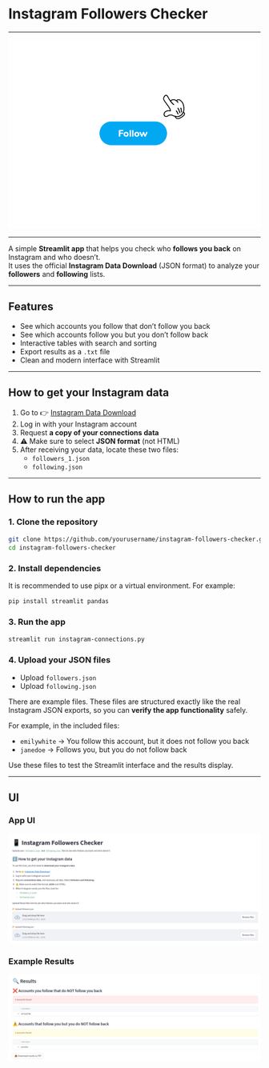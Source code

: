 # Instagram Followers Checker
---
![GIF](images/giphy.gif)

---
A simple **Streamlit app** that helps you check who **follows you back** on Instagram and who doesn’t.  
It uses the official **Instagram Data Download** (JSON format) to analyze your **followers** and **following** lists.  

---

## Features

- See which accounts you follow that don’t follow you back  
- See which accounts follow you but you don’t follow back  
- Interactive tables with search and sorting  
- Export results as a `.txt` file  
- Clean and modern interface with Streamlit  

---

## How to get your Instagram data

1. Go to 👉 [Instagram Data Download](https://www.instagram.com/download/request/)  
2. Log in with your Instagram account  
3. Request **a copy of your connections data**  
4. ⚠️ Make sure to select **JSON format** (not HTML)  
5. After receiving your data, locate these two files:
   - `followers_1.json`  
   - `following.json`  

---

## How to run the app

### 1. Clone the repository
```bash
git clone https://github.com/yourusername/instagram-followers-checker.git
cd instagram-followers-checker
```

### 2. Install dependencies
It is recommended to use pipx or a virtual environment. For example:
```bash
pip install streamlit pandas
```

### 3. Run the app

```bash
streamlit run instagram-connections.py
```

### 4. Upload your JSON files

- Upload `followers.json`
- Upload `following.json`

There are example files. These files are structured exactly like the real Instagram JSON exports, so you can **verify the app functionality** safely.

For example, in the included files:

- `emilywhite` → You follow this account, but it does not follow you back  
- `janedoe` → Follows you, but you do not follow back  

Use these files to test the Streamlit interface and the results display.

---

## UI

### App UI
![UI Screenshot](images/ui.png)

### Example Results
![Results Screenshot](images/results.png)